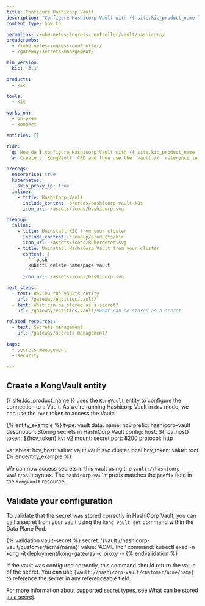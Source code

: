```yaml
---
title: Configure Hashicorp Vault
description: "Configure Hashicorp Vault with {{ site.kic_product_name }} and the KongVault CRD"
content_type: how_to

permalink: /kubernetes-ingress-controller/vault/hashicorp/
breadcrumbs:
  - /kubernetes-ingress-controller/
  - /gateway/secrets-management/

min_version:
  kic: '3.1'

products:
  - kic

tools:
  - kic

works_on:
  - on-prem
  - konnect

entities: []

tldr:
  q: How do I configure Hashicorp Vault with {{ site.kic_product_name }}?
  a: Create a `KongVault` CRD and then use the `vault://` reference in your plugin configuration

prereqs:
  enterprise: true
  kubernetes:
    skip_proxy_ip: true
  inline: 
    - title: HashiCorp Vault
      include_content: prereqs/hashicorp-vault-k8s
      icon_url: /assets/icons/hashicorp.svg

cleanup:
  inline:
    - title: Uninstall KIC from your cluster
      include_content: cleanup/products/kic
      icon_url: /assets/icons/kubernetes.svg
    - title: Uninstall HashiCorp Vault from your cluster
      content: |
        ```bash
        kubectl delete namespace vault
        ```
      icon_url: /assets/icons/hashicorp.svg

next_steps:
  - text: Review the Vaults entity
    url: /gateway/entities/vault/
  - text: What can be stored as a secret?
    url: /gateway/entities/vault/#what-can-be-stored-as-a-secret   

related_resources:
  - text: Secrets management
    url: /gateway/secrets-management/

tags:
  - secrets-management
  - security

---
```


## Create a KongVault entity

{{ site.kic_product_name }} uses the `KongVault` entity to configure the connection to a Vault. As we're running Hashicorp Vault in `dev` mode, we can use the `root` token to access the Vault:

{% entity_example %}
type: vault
data:
  name: hcv
  prefix: hashicorp-vault
  description: Storing secrets in HashiCorp Vault
  config:
    host: ${hcv_host}
    token: ${hcv_token}
    kv: v2
    mount: secret
    port: 8200
    protocol: http

variables:
  hcv_host:
    value: vault.vault.svc.cluster.local
  hcv_token:
    value: root
{% endentity_example %}

We can now access secrets in this vault using the `vault://hashicorp-vault/$KEY` syntax. The `hashicorp-vault` prefix matches the `prefix` field in the `KongVault` resource.

## Validate your configuration

To validate that the secret was stored correctly in HashiCorp Vault, you can call a secret from your vault using the `kong vault get` command within the Data Plane Pod. 

{% validation vault-secret %}
secret: '{vault://hashicorp-vault/customer/acme/name}'
value: 'ACME Inc.'
command: kubectl exec -n kong -it deployment/kong-gateway -c proxy -- 
{% endvalidation %}

If the vault was configured correctly, this command should return the value of the secret. You can use `{vault://hashicorp-vault/customer/acme/name}` to reference the secret in any referenceable field.

For more information about supported secret types, see [What can be stored as a secret](/gateway/entities/vault/#what-can-be-stored-as-a-secret). 